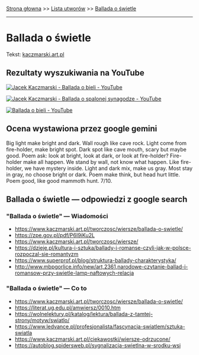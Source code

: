 [Strona głowna](../index.md) >> [Lista utworów](../list.md) >> [Ballada o świetle](65.md)

---

# Ballada o świetle

Tekst: [kaczmarski.art.pl](https://www.kaczmarski.art.pl/tworczosc/wiersze/ballada-o-swietle/)

## Rezultaty wyszukiwania na YouTube

[![Jacek Kaczmarski - Ballada o bieli - YouTube](http://img.youtube.com/vi/9LrEzTkZo2Y/0.jpg)](https://www.youtube.com/watch?v=9LrEzTkZo2Y "Jacek Kaczmarski - Ballada o bieli - YouTube")

[![Jacek Kaczmarski -  Ballada o spalonej synagodze - YouTube](http://img.youtube.com/vi/iF37u6fZcdc/0.jpg)](https://www.youtube.com/watch?v=iF37u6fZcdc "Jacek Kaczmarski -  Ballada o spalonej synagodze - YouTube")

[![Ballada o bieli - YouTube](http://img.youtube.com/vi/Ibyol3MsLvc/0.jpg)](https://www.youtube.com/watch?v=Ibyol3MsLvc "Ballada o bieli - YouTube")

## Ocena wystawiona przez google gemini

Big light make bright and dark. Wall rough like cave rock. Light come from fire-holder, make bright spot. Dark spot like cave mouth, scary but maybe good. Poem ask: look at bright, look at dark, or look at fire-holder? Fire-holder make all happen. We stand by wall, not know what happen. Like fire-holder, we have mystery inside. Light and dark mix, make us gray. Most stay in gray, no choose bright or dark. Poem make think, but head hurt little. Poem good, like good mammoth hunt. 7/10.


## Ballada o świetle — odpowiedzi z google search

### "Ballada o świetle" — Wiadomości

 - <https://www.kaczmarski.art.pl/tworczosc/wiersze/ballada-o-swietle/>
 - <https://zpe.gov.pl/pdf/P6I9iKu2L>
 - <https://www.kaczmarski.art.pl/tworczosc/wiersze/>
 - <https://dzieje.pl/kultura-i-sztuka/ballady-i-romanse-czyli-jak-w-polsce-rozpoczal-sie-romantyzm>
 - <https://www.superprof.pl/blog/struktura-ballady-charakterystyka/>
 - <http://www.mbpgorlice.info/new/art,2361,narodowe-czytanie-ballad-i-romansow-przy-swietle-lamp-naftowych-relacja>

### "Ballada o świetle" — Co to

 - <https://www.kaczmarski.art.pl/tworczosc/wiersze/ballada-o-swietle/>
 - <https://literat.ug.edu.pl/amwiersz/0010.htm>
 - <https://wolnelektury.pl/katalog/lektura/ballada-z-tamtej-strony/motyw/swiatlo/>
 - <https://www.ledvance.pl/profesjonalista/fascynacja-swiatlem/sztuka-swiatla>
 - <https://www.kaczmarski.art.pl/ciekawostki/wiersze-odrzucone/>
 - <https://autoblog.spidersweb.pl/sygnalizacja-swietlna-w-srodku-wsi>

